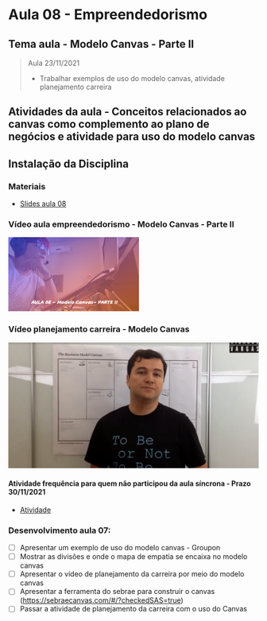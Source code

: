 # Aula 08 - Empreendedorismo
## Tema aula - Modelo Canvas - Parte II

> Aula 23/11/2021
> 
> * Trabalhar exemplos de uso do modelo canvas, atividade planejamento carreira

## Atividades da aula - Conceitos relacionados ao canvas como complemento ao plano de negócios e atividade para uso do modelo canvas

## Instalação da Disciplina

### Materiais

- [Slides aula 08](Aula_8_canvas_parte2.pdf)

### Vídeo aula empreendedorismo -  Modelo Canvas - Parte II

[![Aula - Modelo Canvas Parte II](capa_aula8.png)](https://www.youtube.com/watch?v=SxdSEZrk38Q)

### Vídeo planejamento carreira -  Modelo Canvas 

[![Planejamento da carreira](capa_planejamento.png)](https://www.youtube.com/watch?v=bdhEmdgZqV4)


####  Atividade frequência para quem não participou da aula síncrona - Prazo 30/11/2021

- [Atividade](https://forms.gle/qVpJ24DvM5FiPna2A)

### Desenvolvimento aula 07: 

- [ ]  Apresentar um exemplo de uso do modelo canvas - Groupon
- [ ]  Mostrar as divisões e onde o mapa de empatia se encaixa no modelo canvas
- [ ]  Apresentar o vídeo de planejamento da carreira por meio do modelo canvas
- [ ]  Apresentar a ferramenta do sebrae para construir o canvas (https://sebraecanvas.com/#/?checkedSAS=true)
- [ ]  Passar a atividade de planejamento da carreira com o uso do Canvas
